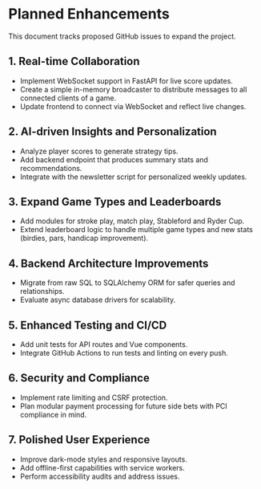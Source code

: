 # Planned Enhancements

This document tracks proposed GitHub issues to expand the project.

## 1. Real-time Collaboration
- Implement WebSocket support in FastAPI for live score updates.
- Create a simple in-memory broadcaster to distribute messages to all connected clients of a game.
- Update frontend to connect via WebSocket and reflect live changes.

## 2. AI-driven Insights and Personalization
- Analyze player scores to generate strategy tips.
- Add backend endpoint that produces summary stats and recommendations.
- Integrate with the newsletter script for personalized weekly updates.

## 3. Expand Game Types and Leaderboards
- Add modules for stroke play, match play, Stableford and Ryder Cup.
- Extend leaderboard logic to handle multiple game types and new stats (birdies, pars, handicap improvement).

## 4. Backend Architecture Improvements
- Migrate from raw SQL to SQLAlchemy ORM for safer queries and relationships.
- Evaluate async database drivers for scalability.

## 5. Enhanced Testing and CI/CD
- Add unit tests for API routes and Vue components.
- Integrate GitHub Actions to run tests and linting on every push.

## 6. Security and Compliance
- Implement rate limiting and CSRF protection.
- Plan modular payment processing for future side bets with PCI compliance in mind.

## 7. Polished User Experience
- Improve dark-mode styles and responsive layouts.
- Add offline-first capabilities with service workers.
- Perform accessibility audits and address issues.


